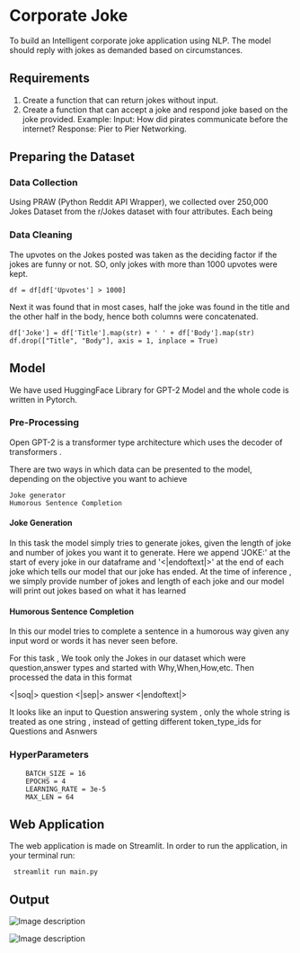 
# Corporate Joke

To build an Intelligent corporate joke application using NLP. The model should reply with jokes as
demanded based on circumstances.




## Requirements

1. Create a function that can return jokes without input.
2. Create a function that can accept a joke and respond joke based on the joke provided.
Example:
    Input: How did pirates communicate before the internet?
    Response: Pier to Pier Networking.


## Preparing the Dataset 
### Data Collection
Using PRAW (Python Reddit API Wrapper), we collected over 250,000 Jokes Dataset from the r/Jokes dataset with four attributes. Each being 

### Data Cleaning

The upvotes on the Jokes posted was taken as the deciding factor if the jokes are funny or not. SO, only jokes with more than 1000 upvotes were kept. 
    
    df = df[df['Upvotes'] > 1000]  

Next it was found that in most cases, half the joke was found in the title and the other half in the body, hence both columns were concatenated.

    df['Joke'] = df['Title'].map(str) + ' ' + df['Body'].map(str)
    df.drop(["Title", "Body"], axis = 1, inplace = True)




## Model

We have used HuggingFace Library for GPT-2 Model and the whole code is written in Pytorch.

### Pre-Processing

Open GPT-2 is a transformer type architecture which uses the decoder of transformers .

There are two ways in which data can be presented to the model, depending on the objective you want to achieve

    Joke generator
    Humorous Sentence Completion


#### Joke Generation

In this task the model simply tries to generate jokes, given the length of joke and number of jokes you want it to generate. Here we append 'JOKE:' at the start of every joke in our dataframe and '<|endoftext|>' at the end of each joke which tells our model that our joke has ended. At the time of inference , we simply provide number of jokes and length of each joke and our model will print out jokes based on what it has learned


#### Humorous Sentence Completion

In this our model tries to complete a sentence in a humorous way given any input word or words it has never seen before.

For this task , We took only the Jokes in our dataset which were question,answer types and started with Why,When,How,etc. Then processed the data in this format

<|soq|> question <|sep|> answer <|endoftext|>

It looks like an input to Question answering system , only the whole string is treated as one string , instead of getting different token_type_ids for Questions and Asnwers

### HyperParameters

        BATCH_SIZE = 16
        EPOCHS = 4
        LEARNING_RATE = 3e-5
        MAX_LEN = 64
    

## Web Application
The web application is made on Streamlit.
In order to run the application, in your terminal run:
    
     streamlit run main.py
## Output

![Image description](https://github.com/glitchdawg/Corporate-joker/blob/main/Pictures/Joke%20Generator.png)

![Image description](https://github.com/tanulsingh/Humour.ai/blob/master/Demo/Tanul.PNG)

